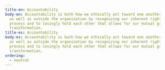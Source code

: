 ```yaml
---
title-en: Accountability
body-en: Accountability is both how we ethically act toward one another within
  as well as outside the organization by recognizing our inherent right to be in
  process and to lovingly hold each other that allows for our mutual growth and
  transformation.
title-es: Accountability
body-es: Accountability is both how we ethically act toward one another within
  as well as outside the organization by recognizing our inherent right to be in
  process and to lovingly hold each other that allows for our mutual growth and
  transformation.
ordering:
  - neutral
---
```

